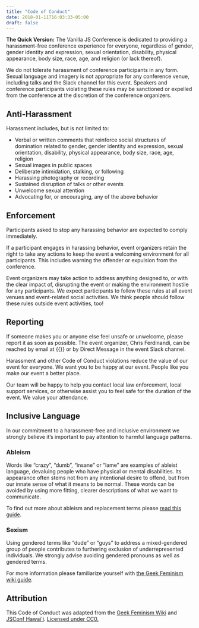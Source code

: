 ```yaml
---
title: "Code of Conduct"
date: 2018-01-11T16:03:33-05:00
draft: false
---
```


**The Quick Version:** The Vanilla JS Conference is dedicated to providing a harassment-free conference experience for everyone, regardless of gender, gender identity and expression, sexual orientation, disability, physical appearance, body size, race, age, and religion (or lack thereof).

We do not tolerate harassment of conference participants in any form. Sexual language and imagery is not appropriate for any conference venue, including talks and the Slack channel for this event. Speakers and conference participants violating these rules may be sanctioned or expelled from the conference at the discretion of the conference organizers.

## Anti-Harassment

Harassment includes, but is not limited to:

- Verbal or written comments that reinforce social structures of domination related to gender, gender identity and expression, sexual orientation, disability, physical appearance, body size, race, age, religion
- Sexual images in public spaces
- Deliberate intimidation, stalking, or following
- Harassing photography or recording
- Sustained disruption of talks or other events
- Unwelcome sexual attention
- Advocating for, or encouraging, any of the above behavior

## Enforcement

Participants asked to stop any harassing behavior are expected to comply immediately.

If a participant engages in harassing behavior, event organizers retain the right to take any actions to keep the event a welcoming environment for all participants. This includes warning the offender or expulsion from the conference.

Event organizers may take action to address anything designed to, or with the clear impact of, disrupting the event or making the environment hostile for any participants. We expect participants to follow these rules at all event venues and event-related social activities. We think people should follow these rules outside event activities, too!

## Reporting

If someone makes you or anyone else feel unsafe or unwelcome, please report it as soon as possible. The event organizer, Chris Ferdinandi, can be reached by email at {{<email>}} or by Direct Message in the event Slack channel.

Harassment and other Code of Conduct violations reduce the value of our event for everyone. We want you to be happy at our event. People like you make our event a better place.

Our team will be happy to help you contact local law enforcement, local support services, or otherwise assist you to feel safe for the duration of the event. We value your attendance.

## Inclusive Language

In our commitment to a harassment-free and inclusive environment we strongly believe it’s important to pay attention to harmful language patterns.

### Ableism

Words like “crazy”, “dumb”, “insane” or “lame” are examples of ableist language, devaluing people who have physical or mental disabilities. Its appearance often stems not from any intentional desire to offend, but from our innate sense of what it means to be normal. These words can be avoided by using more fitting, clearer descriptions of what we want to communicate.

To find out more about ableism and replacement terms please [read this guide](https://www.autistichoya.com/p/ableist-words-and-terms-to-avoid.html).

### Sexism

Using gendered terms like “dude” or “guys” to address a mixed-gendered group of people contributes to furthering exclusion of underrepresented individuals. We strongly advise avoiding gendered pronouns as well as gendered terms.</p>

For more information please familiarize yourself with [the Geek Feminism wiki guide](http://geekfeminism.wikia.com/wiki/Nonsexist_language).

## Attribution

This Code of Conduct was adapted from the [Geek Feminism Wiki](http://geekfeminism.wikia.com/wiki/Conference_anti-harassment/Policy) and [JSConf Hawai'i](https://www.jsconfhi.com/about#coc). [Licensed under CC0.](https://creativecommons.org/publicdomain/zero/1.0/)